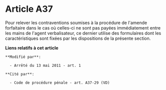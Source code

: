 # Article A37

Pour relever les contraventions soumises à la procédure de l'amende forfaitaire dans le cas où celles-ci ne sont pas payées
immédiatement entre les mains de l'agent verbalisateur, ce dernier utilise des formulaires dont les caractéristiques sont
fixées par les dispositions de la présente section.

**Liens relatifs à cet article**

	**Modifié par**:

	  - Arrêté du 13 mai 2011 - art. 1

	**Cité par**:

	  - Code de procédure pénale - art. A37-29 (VD)
